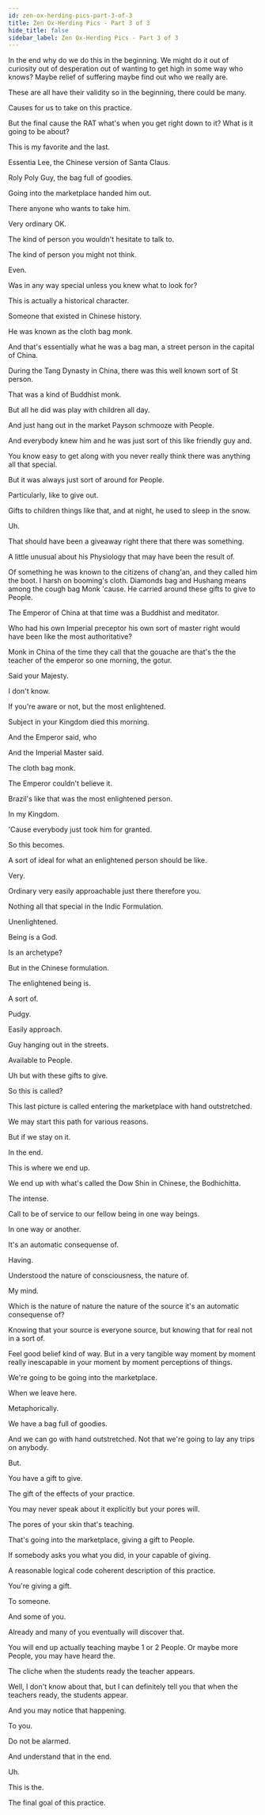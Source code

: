 ```yaml
---
id: zen-ox-herding-pics-part-3-of-3
title: Zen Ox-Herding Pics - Part 3 of 3
hide_title: false
sidebar_label: Zen Ox-Herding Pics - Part 3 of 3
---
```

In the end why do we do this in the beginning. We might do it out of curiosity out of desperation out of wanting to get high in some way who knows? Maybe relief of suffering maybe find out who we really are.

These are all have their validity so in the beginning, there could be many.

Causes for us to take on this practice.

But the final cause the RAT what's when you get right down to it? What is it going to be about?

This is my favorite and the last.

Essentia Lee, the Chinese version of Santa Claus.

Roly Poly Guy, the bag full of goodies.

Going into the marketplace handed him out.

There anyone who wants to take him.

Very ordinary OK.

The kind of person you wouldn't hesitate to talk to.

The kind of person you might not think.

Even.

Was in any way special unless you knew what to look for?

This is actually a historical character.

Someone that existed in Chinese history.

He was known as the cloth bag monk.

And that's essentially what he was a bag man, a street person in the capital of China.

During the Tang Dynasty in China, there was this well known sort of St person.

That was a kind of Buddhist monk.

But all he did was play with children all day.

And just hang out in the market Payson schmooze with People.

And everybody knew him and he was just sort of this like friendly guy and.

You know easy to get along with you never really think there was anything all that special.

But it was always just sort of around for People.

Particularly, like to give out.

Gifts to children things like that, and at night, he used to sleep in the snow.

Uh.

That should have been a giveaway right there that there was something.

A little unusual about his Physiology that may have been the result of.

Of something he was known to the citizens of chang'an, and they called him the boot. I harsh on booming's cloth. Diamonds bag and Hushang means among the cough bag Monk 'cause. He carried around these gifts to give to People.

The Emperor of China at that time was a Buddhist and meditator.

Who had his own Imperial preceptor his own sort of master right would have been like the most authoritative?

Monk in China of the time they call that the gouache are that's the the teacher of the emperor so one morning, the gotur.

Said your Majesty.



I don't know.

If you're aware or not, but the most enlightened.

Subject in your Kingdom died this morning.

And the Emperor said, who

And the Imperial Master said.

The cloth bag monk.

The Emperor couldn't believe it.

Brazil's like that was the most enlightened person.

In my Kingdom.

'Cause everybody just took him for granted.

So this becomes.

A sort of ideal for what an enlightened person should be like.

Very.

Ordinary very easily approachable just there therefore you.

Nothing all that special in the Indic Formulation.

Unenlightened.

Being is a God.

Is an archetype?

But in the Chinese formulation.

The enlightened being is.

A sort of.

Pudgy.

Easily approach.

Guy hanging out in the streets.

Available to People.

Uh but with these gifts to give.

So this is called?

This last picture is called entering the marketplace with hand outstretched.

We may start this path for various reasons.

But if we stay on it.

In the end.

This is where we end up.

We end up with what's called the Dow Shin in Chinese, the Bodhichitta.

The intense.

Call to be of service to our fellow being in one way beings.

In one way or another.

It's an automatic consequense of.

Having.

Understood the nature of consciousness, the nature of.

My mind.

Which is the nature of nature the nature of the source it's an automatic consequense of?

Knowing that your source is everyone source, but knowing that for real not in a sort of.

Feel good belief kind of way. But in a very tangible way moment by moment really inescapable in your moment by moment perceptions of things.

We're going to be going into the marketplace.

When we leave here.

Metaphorically.

We have a bag full of goodies.

And we can go with hand outstretched. Not that we're going to lay any trips on anybody.

But.

You have a gift to give.

The gift of the effects of your practice.

You may never speak about it explicitly but your pores will.

The pores of your skin that's teaching.

That's going into the marketplace, giving a gift to People.

If somebody asks you what you did, in your capable of giving.

A reasonable logical code coherent description of this practice.

You're giving a gift.

To someone.

And some of you.

Already and many of you eventually will discover that.

You will end up actually teaching maybe 1 or 2 People. Or maybe more People, you may have heard the.

The cliche when the students ready the teacher appears.

Well, I don't know about that, but I can definitely tell you that when the teachers ready, the students appear.

And you may notice that happening.

To you.

Do not be alarmed.

And understand that in the end.

Uh.

This is the.

The final goal of this practice.









